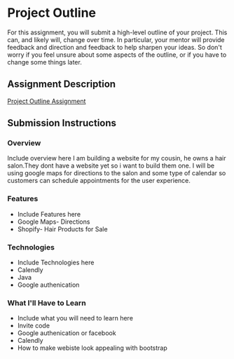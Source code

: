 # Project Outline
For this assignment, you will submit a high-level outline of your project. This can, and likely will, change over time. In particular, your mentor will provide feedback and direction and feedback to help sharpen your ideas. So don't worry if you feel unsure about some aspects of the outline, or if you have to change some things later.

## Assignment Description
[Project Outline Assignment](https://education.launchcode.org/liftoff/assignments/project-outline/)

## Submission Instructions

### Overview
Include overview here
I am building a website for my cousin, he owns a hair salon.They dont have a website yet so i want to build them one. I will be using google maps for directions to the salon and some type of calendar so customers can schedule appointments for the user experience. 

### Features
- Include Features here
- Google Maps- Directions
- Shopify- Hair Products for Sale

### Technologies
- Include Technologies here
- Calendly
- Java
- Google authenication

### What I'll Have to Learn
- Include what you will need to learn here
- Invite code 
- Google authenication or facebook
- Calendly
- How to make webiste look appealing with bootstrap 
